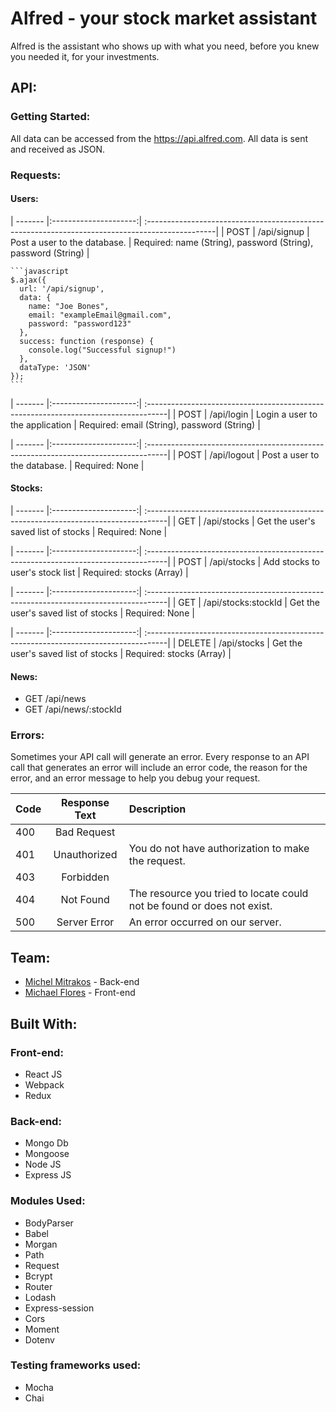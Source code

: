 # Alfred - your stock market assistant
Alfred is the assistant who shows up with what you need, before you knew you needed it, for your investments.

## API:
### Getting Started:
All data can be accessed from the https://api.alfred.com. All data is sent and received as JSON.

### Requests:
#### Users:
| ------- |:---------------------:| :-----------------------------------------------------------------------------------------------|
| POST    | /api/signup           | Post a user to the database.    | Required: name (String), password (String), password (String) |

    ```javascript
    $.ajax({
      url: '/api/signup',
      data: {
        name: "Joe Bones",
        email: "exampleEmail@gmail.com",
        password: "password123"
      },
      success: function (response) {
        console.log("Successful signup!")
      },
      dataType: 'JSON'
    });
    ```

| ------- |:---------------------:| :-----------------------------------------------------------------------------------|
| POST    | /api/login            | Login a user to the application       | Required: email (String), password (String) |

| ------- |:---------------------:| :-----------------------------------------------------------------------------------|
| POST    | /api/logout           | Post a user to the database.          | Required: None                              |

#### Stocks:
| ------- |:---------------------:| :-----------------------------------------------------------------------------------|
| GET     | /api/stocks           | Get the user's saved list of stocks   | Required: None                              |

| ------- |:---------------------:| :-----------------------------------------------------------------------------------|
| POST    | /api/stocks           | Add stocks to user's stock list      | Required: stocks (Array)                     |

| ------- |:---------------------:| :-----------------------------------------------------------------------------------|
| GET     | /api/stocks:stockId   | Get the user's saved list of stocks   | Required: None                              |

| ------- |:---------------------:| :-----------------------------------------------------------------------------------|
| DELETE  | /api/stocks           | Get the user's saved list of stocks   | Required: stocks (Array)                    |

#### News:
- GET /api/news
- GET /api/news/:stockId

### Errors:
Sometimes your API call will generate an error. Every response to an API call that generates an error will include an error code, the reason for the error, and an error message to help you debug your request.

| Code  | Response Text   | Description                                                            |
| ----- |:---------------:| :----------------------------------------------------------------------|
| 400   | Bad Request     |                                                                        |
| 401   | Unauthorized    | You do not have authorization to make the request.                     |
| 403   | Forbidden       |                                                                        |
| 404   | Not Found       | The resource you tried to locate could not be found or does not exist. |
| 500   | Server Error    | An error occurred on our server.                                       |


## Team:
- [Michel Mitrakos](https://www.michaelmitrakos.com) - Back-end
- [Michael Flores](https://www.twitter.com/mike_flores23) - Front-end

## Built With:
### Front-end:
- React JS
- Webpack
- Redux

### Back-end:
- Mongo Db
- Mongoose
- Node JS
- Express JS

### Modules Used:
- BodyParser
- Babel
- Morgan
- Path
- Request
- Bcrypt
- Router
- Lodash
- Express-session
- Cors
- Moment
- Dotenv

### Testing frameworks used:
- Mocha
- Chai
